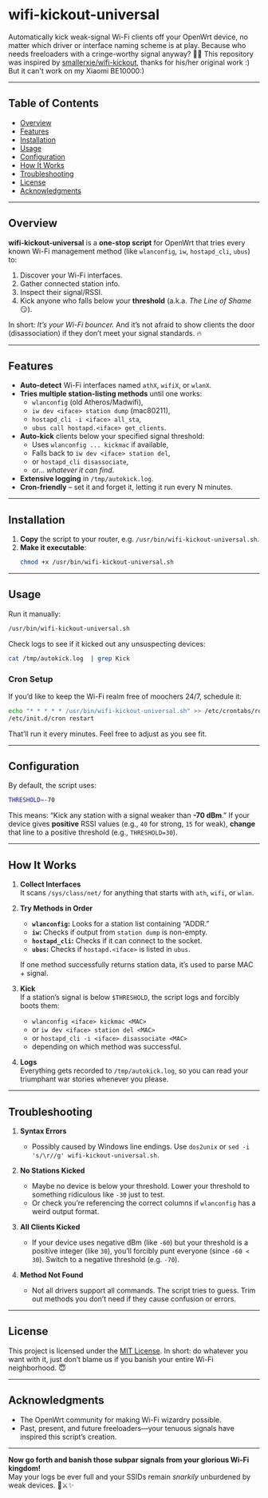 # wifi-kickout-universal  
Automatically kick weak-signal Wi-Fi clients off your OpenWrt device, no matter which driver or interface naming scheme is at play. Because who needs freeloaders with a cringe-worthy signal anyway? 🚀🦶
This repository was inspired by [smallerxie/wifi-kickout](https://github.com/smallerxie/wifi-kickout), thanks for his/her original work :) But it can't work on my Xiaomi BE10000:)

---

## Table of Contents
- [Overview](#overview)
- [Features](#features)
- [Installation](#installation)
- [Usage](#usage)
- [Configuration](#configuration)
- [How It Works](#how-it-works)
- [Troubleshooting](#troubleshooting)
- [License](#license)
- [Acknowledgments](#acknowledgments)

---

## Overview
**wifi-kickout-universal** is a **one-stop script** for OpenWrt that tries every known Wi-Fi management method (like `wlanconfig`, `iw`, `hostapd_cli`, `ubus`) to:
1. Discover your Wi-Fi interfaces.
2. Gather connected station info.
3. Inspect their signal/RSSI.
4. Kick anyone who falls below your **threshold** (a.k.a. *The Line of Shame* 😏).

In short: *It’s your Wi-Fi bouncer.* And it’s not afraid to show clients the door (disassociation) if they don’t meet your signal standards. 🔥

---

## Features
- **Auto-detect** Wi-Fi interfaces named `athX`, `wifiX`, or `wlanX`.
- **Tries multiple station-listing methods** until one works:
  - `wlanconfig` (old Atheros/Madwifi),
  - `iw dev <iface> station dump` (mac80211),
  - `hostapd_cli -i <iface> all_sta`,
  - `ubus call hostapd.<iface> get_clients`.
- **Auto-kick** clients below your specified signal threshold:
  - Uses `wlanconfig ... kickmac` if available,
  - Falls back to `iw dev <iface> station del`,
  - or `hostapd_cli disassociate`,
  - or… *whatever it can find*.
- **Extensive logging** in `/tmp/autokick.log`.
- **Cron-friendly** – set it and forget it, letting it run every N minutes.

---

## Installation

1. **Copy** the script to your router, e.g. `/usr/bin/wifi-kickout-universal.sh`.
2. **Make it executable**:
   ```bash
   chmod +x /usr/bin/wifi-kickout-universal.sh
   ```

---

## Usage

Run it manually:
```bash
/usr/bin/wifi-kickout-universal.sh
```
Check logs to see if it kicked out any unsuspecting devices:
```bash
cat /tmp/autokick.log  | grep Kick
```

### Cron Setup

If you’d like to keep the Wi-Fi realm free of moochers 24/7, schedule it:
```bash
echo "* * * * * /usr/bin/wifi-kickout-universal.sh" >> /etc/crontabs/root
/etc/init.d/cron restart
```
That’ll run it every minutes. Feel free to adjust as you see fit.

---

## Configuration

By default, the script uses:
```bash
THRESHOLD=-70
```
This means: “Kick any station with a signal weaker than **-70 dBm**.” If your device gives **positive** RSSI values (e.g., `40` for strong, `15` for weak), **change** that line to a positive threshold (e.g., `THRESHOLD=30`).

---

## How It Works

1. **Collect Interfaces**  
   It scans `/sys/class/net/` for anything that starts with `ath`, `wifi`, or `wlan`.
   
2. **Try Methods in Order**  
   - **`wlanconfig`:** Looks for a station list containing “ADDR.”  
   - **`iw`:** Checks if output from `station dump` is non-empty.  
   - **`hostapd_cli`:** Checks if it can connect to the socket.  
   - **`ubus`:** Checks if `hostapd.<iface>` is listed in `ubus`.  

   If one method successfully returns station data, it’s used to parse MAC + signal. 

3. **Kick**  
   If a station’s signal is below `$THRESHOLD`, the script logs and forcibly boots them:
   - `wlanconfig <iface> kickmac <MAC>`  
   - or `iw dev <iface> station del <MAC>`  
   - or `hostapd_cli -i <iface> disassociate <MAC>`  
   - depending on which method was successful.

4. **Logs**  
   Everything gets recorded to `/tmp/autokick.log`, so you can read your triumphant war stories whenever you please.

---

## Troubleshooting

1. **Syntax Errors**  
   - Possibly caused by Windows line endings. Use `dos2unix` or `sed -i 's/\r//g' wifi-kickout-universal.sh`.

2. **No Stations Kicked**  
   - Maybe no device is below your threshold. Lower your threshold to something ridiculous like `-30` just to test.  
   - Or check you’re referencing the correct columns if `wlanconfig` has a weird output format.

3. **All Clients Kicked**  
   - If your device uses negative dBm (like `-60`) but your threshold is a positive integer (like `30`), you’ll forcibly punt everyone (since `-60 < 30`). Switch to a negative threshold (e.g. `-70`).

4. **Method Not Found**  
   - Not all drivers support all commands. The script tries to guess. Trim out methods you don’t need if they cause confusion or errors.

---

## License

This project is licensed under the [MIT License](LICENSE). In short: do whatever you want with it, just don’t blame us if you banish your entire Wi-Fi neighborhood. 😇

---

## Acknowledgments

- The OpenWrt community for making Wi-Fi wizardry possible.
- Past, present, and future freeloaders—your tenuous signals have inspired this script’s creation.

---

**Now go forth and banish those subpar signals from your glorious Wi-Fi kingdom!**  
May your logs be ever full and your SSIDs remain *snarkily* unburdened by weak devices. 🏰⚔️✨